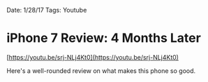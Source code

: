 Date: 1/28/17
Tags: Youtube

# iPhone 7 Review: 4 Months Later

[https://youtu.be/srj-NLj4Kt0](https://youtu.be/srj-NLj4Kt0)

Here's a well-rounded review on what makes this phone so good.